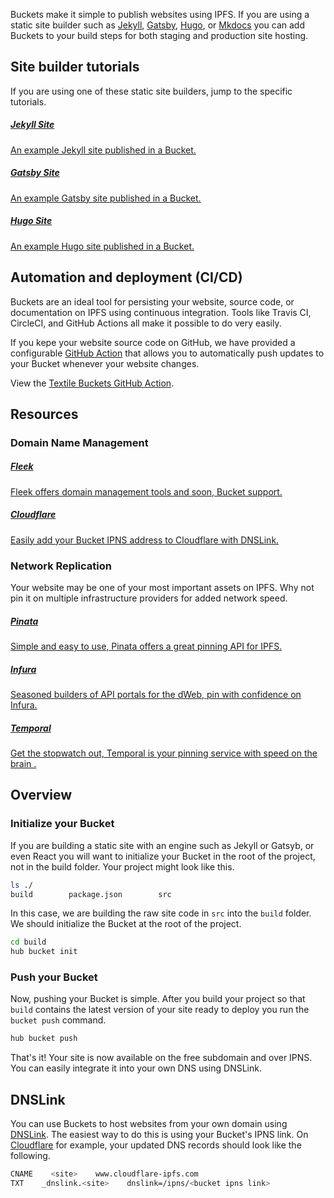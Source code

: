 Buckets make it simple to publish websites using IPFS. If you are using a static site builder such as [Jekyll](https://jekyllrb.com/), [Gatsby](https://www.gatsbyjs.org/), [Hugo](https://gohugo.io/), or [Mkdocs](https://www.mkdocs.org/) you can add Buckets to your build steps for both staging and production site hosting.

## Site builder tutorials

If you are using one of these static site builders, jump to the specific tutorials.

<div class="txtl-options">
  <a href="./jekyll-site" class="box">
    <h5>Jekyll Site</h5>
    <p>An example Jekyll site published in a Bucket.</p>
  </a>
  <span class="box-space"> </span>
  <a href="./gatsby-site" class="box">
    <h5>Gatsby Site</h5>
    <p>An example Gatsby site published in a Bucket.</p>
  </a>
  <span class="box-space"> </span>
  <a href="./hugo-site" class="box">
    <h5>Hugo Site</h5>
    <p>An example Hugo site published in a Bucket.</p>
  </a>
</div>

## Automation and deployment (CI/CD)

Buckets are an ideal tool for persisting your website, source code, or documentation on IPFS using continuous integration. Tools like Travis CI, CircleCI, and GitHub Actions all make it possible to do very easily.

If you kepe your website source code on GitHub, we have provided a configurable [GitHub Action](https://github.com/marketplace/actions/textile-buckets) that allows you to automatically push updates to your Bucket whenever your website changes.

View the [Textile Buckets GitHub Action](https://github.com/marketplace/actions/textile-buckets).

## Resources

### Domain Name Management

<div class="txtl-options">
  <a href="https://fleek.co/" target="_blank" class="box">
    <h5>Fleek</h5>
    <p>Fleek offers domain management tools and soon, Bucket support.</p>
  </a>
  <span class="box-space"> </span>
  <a href="https://blog.cloudflare.com/distributed-web-gateway/" target="_blank" class="box">
    <h5>Cloudflare</h5>
    <p>Easily add your Bucket IPNS address to Cloudflare with DNSLink.</p>
  </a>
  <span class="box-space"> </span>
  <span class="box-fill">
  </span>
</div>

### Network Replication

Your website may be one of your most important assets on IPFS. Why not pin it on multiple infrastructure providers for added network speed.

<div class="txtl-options">
  <a href="https://pinata.cloud/" target="_blank" class="box">
    <h5>Pinata</h5>
    <p>Simple and easy to use, Pinata offers a great pinning API for IPFS.</p>
  </a>
  <span class="box-space"> </span>
  <a href="https://infura.io/" target="_blank" class="box">
    <h5>Infura</h5>
    <p>Seasoned builders of API portals for the dWeb, pin with confidence on Infura.</p>
  </a>
  <span class="box-space"> </span>
  <a href="https://temporal.cloud/" target="_blank" class="box">
    <h5>Temporal</h5>
    <p>Get the stopwatch out, Temporal is your pinning service with speed on the brain  .</p>
  </a>
</div>

## Overview

### Initialize your Bucket

If you are building a static site with an engine such as Jekyll or Gatsyb, or even React you will want to initialize your Bucket in the root of the project, not in the build folder. Your project might look like this.

```bash
ls ./
build        package.json        src
```

In this case, we are building the raw site code in `src` into the `build` folder. We should initialize the Bucket at the root of the project.

```bash
cd build
hub bucket init
```

### Push your Bucket

Now, pushing your Bucket is simple. After you build your project so that `build` contains the latest version of your site ready to deploy you run the `bucket push` command.

```bash
hub bucket push
```

That's it! Your site is now available on the free subdomain and over IPNS. You can easily integrate it into your own DNS using DNSLink.

## DNSLink

You can use Buckets to host websites from your own domain using [DNSLink](https://docs.ipfs.io/guides/concepts/dnslink/). The easiest way to do this is using your Bucket's IPNS link. On [Cloudflare](https://cloudflare.com) for example, your updated DNS records should look like the following.

```bash
CNAME    <site>    www.cloudflare-ipfs.com
TXT    _dnslink.<site>    dnslink=/ipns/<bucket ipns link>
```

<br>
